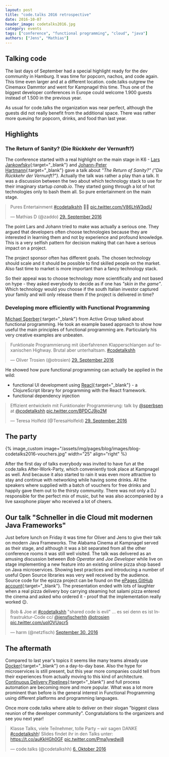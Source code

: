 ```yaml
---
layout: post
title: "code.talks 2016 retrospective"
date: 2016-10-07
header_image: codetalks2016.jpg
category: events
tags: ["conference", "functional programming", "cloud", "java"]
authors: ["Jens", "Mathias"]
---
```


<style>
.twitter-tweet {
  margin: auto;
}
</style>

## Talking code

The last days of September had a special highlight ready for the dev community in Hamburg.
It was time for popcorn, nachos, and code again.
This time even larger and at a different location.
code.talks outgrew the Cinemaxx Dammtor and went for Kampnagel this time.
Thus one of the biggest developer conferences in Europe could welcome 1.900 guests instead of 1.500 in the previous year.

As usual for code.talks the organization was near perfect, although the guests did not really benefit from the additional space.
There was rather more queuing for popcorn, drinks, and food than last year.

## Highlights

### The Return of Sanity? (Die Rückkehr der Vernunft?)

The conference started with a real highlight on the main stage in K6 - [Lars Jankowfsky](https://twitter.com/dodgeris){:target="_blank"} and [Johann-Peter Hartmann](https://twitter.com/Johannhartmann){:target="_blank"} gave a talk about *"The Return of Sanity?" ("Die Rückkehr der Vernunft?")*.
Actually the talk was rather a play than a talk.
It was a discussion between the two about which technology stack to use for their imaginary startup *canab.io*.
They started going through a lot of hot technologies only to bash them all.
So pure entertainment on the main stage.

<blockquote class="twitter-tweet" data-lang="de"><p lang="en" dir="ltr">Pures Entertainment <a href="https://twitter.com/hashtag/codetalkshh?src=hash">#codetalkshh</a> 🚀💯 <a href="https://t.co/V86LhW3qdU">pic.twitter.com/V86LhW3qdU</a></p>&mdash; Mathias D (@zaddo) <a href="https://twitter.com/zaddo/status/781407595202539521">29. September 2016</a></blockquote>
<script async src="//platform.twitter.com/widgets.js" charset="utf-8"></script>

The point Lars and Johann tried to make was actually a serious one.
They argued that developers often choose technologies because they are interested in learning them and not by experience and profound knowledge.
This is a very selfish pattern for decision making that can have a serious impact on a project.

The project sponsor often has different goals.
The chosen technology should scale and it should be possible to find skilled people on the market.
Also fast time to market is more important than a fancy technology stack.

So their appeal was to choose technology more scientifically and not based on hype - they asked everybody to decide as if one has *"skin in the game"*.
Which technology would you choose if the south Italian investor captured your family and will only release them if the project is delivered in time?

### Developing more efficiently with Functional Programming

[Michael Sperber](https://twitter.com/sperbsen){:target="_blank"} from Active Group talked about functional programming.
He took an example based approach to show how useful the main principles of functional programming are.
Particularly his very creative examples are unbeaten.

<blockquote class="twitter-tweet" data-lang="de"><p lang="de" dir="ltr">Funktionale Programmierung mit überfahrenen Klapperschlangen auf texanischen Highway. Brutal aber unterhaltsam. <a href="https://twitter.com/hashtag/codetalkshh?src=hash">#codetalkshh</a></p>&mdash; Oliver Trosien (@otrosien) <a href="https://twitter.com/otrosien/status/781449543292489728">29. September 2016</a></blockquote>
<script async src="//platform.twitter.com/widgets.js" charset="utf-8"></script>

He showed how pure functional programming can actually be applied in the wild:

- functional UI development using [Reacl](https://github.com/active-group/reacl){:target="_blank"} - a ClojureScript library for programming with the React framework.
- functional dependency injection

<blockquote class="twitter-tweet" data-lang="de"><p lang="de" dir="ltr">Effizient entwickeln mit Funktionaler Programmierung: talk by <a href="https://twitter.com/sperbsen">@sperbsen</a> at <a href="https://twitter.com/codetalkshh">@codetalkshh</a> <a href="https://t.co/BPDCJ9jo2M">pic.twitter.com/BPDCJ9jo2M</a></p>&mdash; Teresa Holfeld (@TeresaHolfeld) <a href="https://twitter.com/TeresaHolfeld/status/781433670452281344">29. September 2016</a></blockquote>
<script async src="//platform.twitter.com/widgets.js" charset="utf-8"></script>


## The party

{% image_custom image="/assets/img/pages/blog/images/blog-codetalks2016-vouchers.jpg" width="25" align="right" %}

After the first day of talks everybody was invited to have fun at the code.talks After-Work-Party, which conveniently took place at Kampnagel as well.
And because it also started to rain it was even more attractive to stay and continue with networking while having some drinks.
All the speakers where supplied with a batch of vouchers for free drinks and happily gave them out to the thirsty community.
There was not only a DJ responsible for the perfect mix of music, but he was also accompanied by a live saxophone player who received a lot of cheers.


## Our talk "Schneller in die Cloud mit modernen Java Frameworks"

Just before lunch on Friday it was time for Oliver and Jens to give their talk on modern Java Frameworks.
The Alabama Cinema at Kampnagel served as their stage, and although it was a bit separated from all the other conference rooms it was still well visited.
The talk was delivered as an amusing discussion between *Bob Operator* and *Joe Developer* while live on stage implementing a new feature into an existing online pizza shop based on Java microservices.
Showing best practices and introducing a number of useful Open Source libraries was very well received by the audience.
Source code for the epizza project can be found on the [ePages GitHub account](https://github.com/ePages-de/epizza){:target="_blank"}.
The presentation ended with lots of laughter when a real pizza delivery boy carrying steaming hot salami pizza entered the cinema and asked who ordered it - proof that the implementation really worked 😉.

<blockquote class="twitter-tweet" data-lang="en"><p lang="de" dir="ltr">Bob &amp; Joe at <a href="https://twitter.com/hashtag/codetalkshh?src=hash">#codetalkshh</a> &quot;shared code is evil&quot; ... es sei denn es ist Infrastruktur-Code cc/ <a href="https://twitter.com/jensfischerhh">@jensfischerhh</a> <a href="https://twitter.com/otrosien">@otrosien</a> <a href="https://t.co/uolOVUqcr5">pic.twitter.com/uolOVUqcr5</a></p>&mdash; harm (@netzfisch) <a href="https://twitter.com/netzfisch/status/781801508484616192">September 30, 2016</a></blockquote>
<script async src="//platform.twitter.com/widgets.js" charset="utf-8"></script>

## The aftermath

Compared to last year's topics it seems like many teams already use [Docker](https://www.docker.com/){:target="_blank"} on a day-to-day base.
Also the hype for microservices is still present, but this year more companies could tell from their experiences from actually moving to this kind of architecture.
[Continuous Delivery Pipelines](https://devops.com/2014/07/29/continuous-delivery-pipeline/){:target="_blank"} and full process automation are becoming more and more popular.
What was a lot more prominent than before is the general interest in Functional Programming using different platforms and programming languages.

Once more code.talks where able to deliver on their slogan "biggest class reunion of the developer community". Congratulations to the organizers and see you next year!

<blockquote class="twitter-tweet" data-lang="de"><p lang="de" dir="ltr">Klasse Talks, viele Teilnehmer, tolle Party – wir sagen DANKE <a href="https://twitter.com/hashtag/codetalkshh?src=hash">#codetalkshh</a>! Slides findet ihr in den Talks unter: <a href="https://t.co/auKkHGh0GF">https://t.co/auKkHGh0GF</a> <a href="https://t.co/Pma1ywdwi8">pic.twitter.com/Pma1ywdwi8</a></p>&mdash; code.talks (@codetalkshh) <a href="https://twitter.com/codetalkshh/status/783962346444169216">6. Oktober 2016</a></blockquote>
<script async src="//platform.twitter.com/widgets.js" charset="utf-8"></script>
